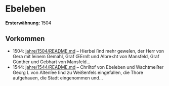 # Ebeleben

**Ersterwähnung:** 1504

## Vorkommen
- 1504: [jahre/1504/README.md](../jahre/1504/README.md) – Hierbei ſind mehr
geweſen, der Herr von Gera mit ſeinem Gemahl, Graf
ŒErnſt und Albre<ht von Mansfeld, Graf Günther und
Gebhart von Mansfeld...
- 1544: [jahre/1544/README.md](../jahre/1544/README.md) – Chriſtof von Ebeleben und Wachtmeiſter Georg L
von Altenſee ſind zu Weißenfels eingefallen, die Thore
aufgehauen, die Stadt eingenommen und...

